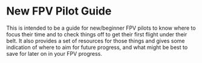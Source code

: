 # New FPV Pilot Guide

This is intended to be a guide for new/beginner FPV pilots to know where to focus their time and to check things off to get their first flight under their belt. It also provides a set of resources for those things and gives some indication of where to aim for future progress, and what might be best to save for later on in your FPV progress.
